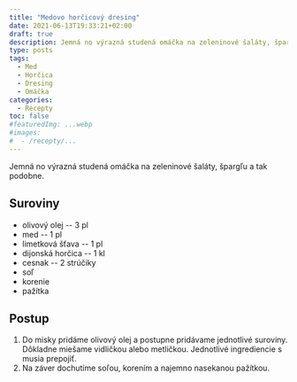 ```yaml
---
title: "Medovo horčicový dresing"
date: 2021-06-13T19:33:21+02:00
draft: true
description: Jemná no výrazná studená omáčka na zeleninové šaláty, špargľu a tak podobne.
type: posts
tags:
  - Med
  - Horčica
  - Dresing
  - Omáčka
categories:
  - Recepty
toc: false
#featuredImg: ...webp
#images:
#  - /recepty/...
---
```


Jemná no výrazná studená omáčka na zeleninové šaláty, špargľu a tak podobne.

## Suroviny

- olivový olej -- 3 pl
- med -- 1 pl
- limetková šťava -- 1 pl
- dijonská horčica -- 1 kl
- cesnak -- 2 strúčiky
- soľ
- korenie
- pažítka

## Postup

1. Do misky pridáme olivový olej a postupne pridávame jednotlivé suroviny. Dôkladne miešame vidličkou alebo metličkou. Jednotlivé ingrediencie s musia prepojiť.
2. Na záver dochutíme soľou, korením a najemno nasekanou pažítkou.
